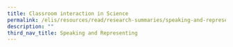 ```yaml
---
title: Classroom interaction in Science
permalink: /elis/resources/read/research-summaries/speaking-and-representing/classroom-interaction-in-science/
description: ""
third_nav_title: Speaking and Representing
---
```

